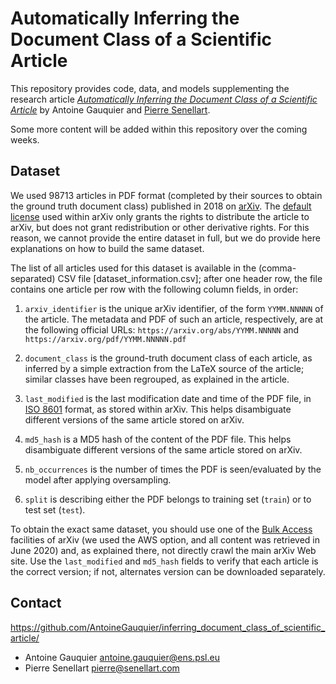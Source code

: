 # Automatically Inferring the Document Class of a Scientific Article

This repository provides code, data, and models supplementing the
research article [*Automatically Inferring the Document Class of a
Scientific Article*](article.pdf) by Antoine Gauquier and [Pierre
Senellart](https://pierre.senellart.com/).

Some more content will be added within this repository over the coming
weeks.

## Dataset

We used 98713 articles in PDF format (completed by their sources to
obtain the ground truth document class) published in 2018 on
[arXiv](https://arXiv.org/). The [default
license](https://arxiv.org/licenses/nonexclusive-distrib/1.0/license.html)
used within arXiv only grants the rights to distribute the article to
arXiv, but does not grant redistribution or other derivative rights. For
this reason, we cannot provide the entire dataset in full, but we do
provide here explanations on how to build the same dataset.

The list of all articles used for this dataset is available in the
(comma-separated) CSV file [dataset_information.csv]; after one header
row, the file contains one article per row with the following column
fields, in order:

1. `arxiv_identifier` is the unique arXiv identifier, of the form
   `YYMM.NNNNN` of the article. The metadata and PDF of such an
   article, respectively, are at the following official URLs:
   `https://arxiv.org/abs/YYMM.NNNNN` and
   `https://arxiv.org/pdf/YYMM.NNNNN.pdf`
1. `document_class` is the ground-truth document class of each article,
   as inferred by a simple extraction from the LaTeX source of the
   article; similar classes have been regrouped, as explained in the
   article.
1. `last_modified` is the last modification date and time of the PDF file, in
   [ISO 8601](https://en.wikipedia.org/wiki/ISO_8601) format, as stored within arXiv.
   This helps disambiguate different versions of the same article stored
   on arXiv.
1. `md5_hash` is a MD5 hash of the content of the PDF file. This helps
   disambiguate different versions of the same article stored on arXiv.

1. `nb_occurrences` is the number of times the PDF is seen/evaluated by the model after applying oversampling.

1. `split` is describing either the PDF belongs to training set (`train`) or to test set (`test`).

To obtain the exact same dataset, you should use one of the [Bulk
Access](https://info.arxiv.org/help/bulk_data.html) facilities of arXiv
(we used the AWS option, and all content was retrieved in June 2020) and,
as explained there, not directly crawl the main arXiv Web site. Use the
`last_modified` and `md5_hash` fields to verify that each article is the
correct version; if not, alternates version can be downloaded separately.

## Contact

<https://github.com/AntoineGauquier/inferring_document_class_of_scientific_article/>

* Antoine Gauquier <antoine.gauquier@ens.psl.eu>
* Pierre Senellart <pierre@senellart.com>
